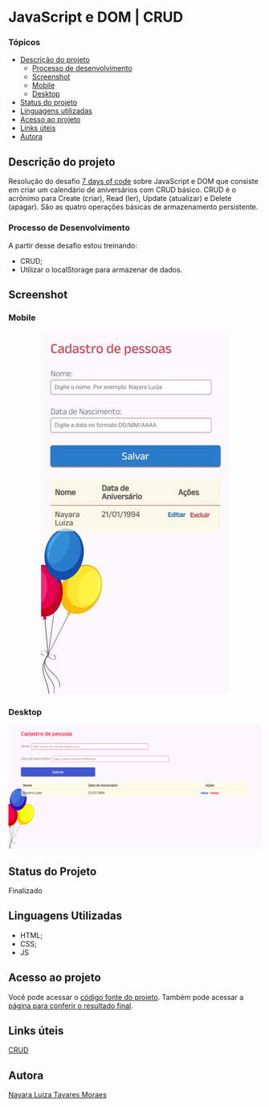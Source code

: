 # JavaScript e DOM | CRUD

### Tópicos

- [Descrição do projeto](#descrição-do-projeto)
    - [Processo de desenvolvimento](#processo-de-desenvolvimento)
    - [Screenshot](#screenshot)
    - [Mobile](#mobile)
    - [Desktop](#desktop)
- [Status do projeto](#status-do-projeto)
- [Linguagens utilizadas](#linguagens-utilizadas) 
- [Acesso ao projeto](#acesso-ao-projeto)
- [Links úteis](#links-úteis)
- [Autora](#autora)

## Descrição do projeto

Resolução do desafio [7 days of code](https://7daysofcode.io/) sobre JavaScript e DOM que consiste em criar um calendário de aniversários com CRUD básico. 
CRUD é o acrônimo para Create (criar), Read (ler), Update (atualizar) e Delete (apagar). São as quatro operações básicas de armazenamento persistente.

### Processo de Desenvolvimento
A partir desse desafio estou treinando: 
* CRUD;
* Utilizar o localStorage para armazenar de dados.

## Screenshot 

### Mobile
<div align="center">
  <img src="./docs/screenshot-mobile.jpeg" alt="Screenshot layout mobile">
</div>

### Desktop
![Screenshot layout desktop](./docs/screenshot-desktop.png)

## Status do Projeto
Finalizado

## Linguagens Utilizadas
* HTML;
* CSS;
* JS

## Acesso ao projeto
Você pode acessar o [código fonte do projeto](https://github.com/nalutm/seven-days-of-code/tree/main/js-dom-crud). 
Também pode acessar a [página para conferir o resultado final](https://js-dom-crud.vercel.app/).

## Links úteis 
[CRUD](https://developer.mozilla.org/pt-BR/docs/Glossary/CRUD)

## Autora
[Nayara Luiza Tavares Moraes](https://github.com/nalutm)
